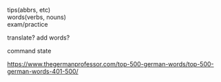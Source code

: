 
tips(abbrs, etc)  
words(verbs, nouns)  
exam/practice 

translate?
add words?



command state

https://www.thegermanprofessor.com/top-500-german-words/top-500-german-words-401-500/